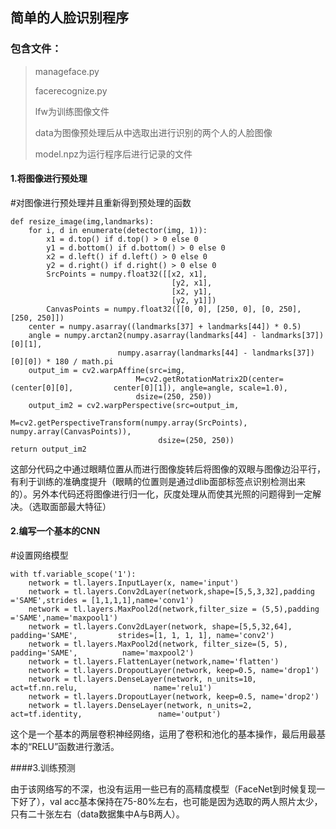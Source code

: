 ## 简单的人脸识别程序

### 包含文件：

> manageface.py
>
> facerecognize.py
>
> lfw为训练图像文件
>
> data为图像预处理后从中选取出进行识别的两个人的人脸图像
>
> model.npz为运行程序后进行记录的文件

#### 1.将图像进行预处理

#对图像进行预处理并且重新得到预处理的函数

    
    def resize_image(img,landmarks):
    	for i, d in enumerate(detector(img, 1)):
        	x1 = d.top() if d.top() > 0 else 0
        	y1 = d.bottom() if d.bottom() > 0 else 0
        	x2 = d.left() if d.left() > 0 else 0
        	y2 = d.right() if d.right() > 0 else 0
        	SrcPoints = numpy.float32([[x2, x1],
                                   		[y2, x1],
                                   		[x2, y1],
                                   		[y2, y1]])
        	CanvasPoints = numpy.float32([[0, 0], [250, 0], [0, 250], [250, 250]])
    	center = numpy.asarray((landmarks[37] + landmarks[44]) * 0.5)
    	angle = numpy.arctan2(numpy.asarray(landmarks[44] - landmarks[37])[0][1],
                          	numpy.asarray(landmarks[44] - landmarks[37])[0][0]) * 180 / math.pi
    	output_im = cv2.warpAffine(src=img,
                               	M=cv2.getRotationMatrix2D(center=(center[0][0], 		center[0][1]), angle=angle, scale=1.0),
        	                    dsize=(250, 250))
    	output_im2 = cv2.warpPerspective(src=output_im,
                                     			M=cv2.getPerspectiveTransform(numpy.array(SrcPoints), numpy.array(CanvasPoints)),
                                     dsize=(250, 250))
    return output_im2
这部分代码之中通过眼睛位置从而进行图像旋转后将图像的双眼与图像边沿平行，有利于训练的准确度提升（眼睛的位置则是通过dlib面部标签点识别检测出来的）。另外本代码还将图像进行归一化，灰度处理从而使其光照的问题得到一定解决。（选取面部最大特征）

#### 2.编写一个基本的CNN

#设置网络模型

    with tf.variable_scope('1'):	
    	network = tl.layers.InputLayer(x, name='input')
    	network = tl.layers.Conv2dLayer(network,shape=[5,5,3,32],padding 					='SAME',strides = [1,1,1,1],name='conv1')
    	network = tl.layers.MaxPool2d(network,filter_size = (5,5),padding 					='SAME',name='maxpool1')
    	network = tl.layers.Conv2dLayer(network, shape=[5,5,32,64], padding='SAME', 		strides=[1, 1, 1, 1], name='conv2')
    	network = tl.layers.MaxPool2d(network, filter_size=(5, 5), padding='SAME', 			name='maxpool2')
    	network = tl.layers.FlattenLayer(network,name='flatten')
    	network = tl.layers.DropoutLayer(network, keep=0.5, name='drop1')
    	network = tl.layers.DenseLayer(network, n_units=10, act=tf.nn.relu, 				name='relu1')
    	network = tl.layers.DropoutLayer(network, keep=0.5, name='drop2')
    	network = tl.layers.DenseLayer(network, n_units=2, act=tf.identity, 				name='output')
这个是一个基本的两层卷积神经网络，运用了卷积和池化的基本操作，最后用最基本的“RELU”函数进行激活。

####3.训练预测

由于该网络写的不深，也没有运用一些已有的高精度模型（FaceNet到时候复现一下好了），val acc基本保持在75-80%左右，也可能是因为选取的两人照片太少，只有二十张左右（data数据集中A与B两人）。